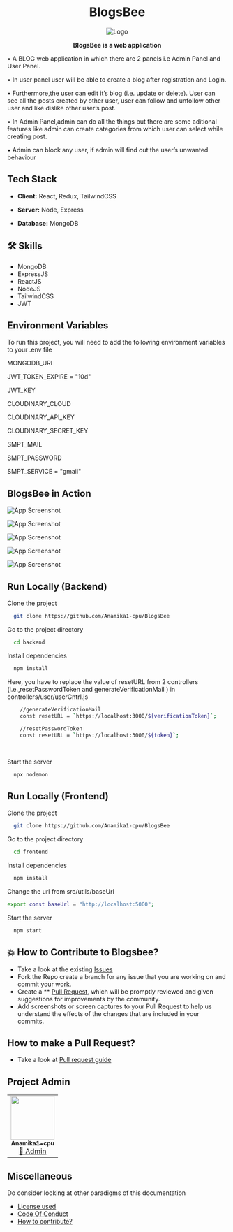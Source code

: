 <div align="center">
  
# BlogsBee

![Logo](https://res.cloudinary.com/dcua2wckz/image/upload/c_pad,b_auto:predominant,fl_preserve_transparency/v1672762999/Blogs_Bee_vh2z1m.jpg)

 **BlogsBee is a web application**
 
</div>

• A BLOG web application in which there are 2 panels i.e Admin Panel and User Panel.

• In user panel user will be able to create a blog after registration and Login.

• Furthermore,the user can edit it’s blog (i.e. update or delete). User can see all the posts created by other user, user can
follow and unfollow other user and like dislike other user’s post.

• In Admin Panel,admin can do all the things but there are some aditional features like admin can create categories from
which user can select while creating post.

• Admin can block any user, if admin will find out the user’s unwanted behaviour

## Tech Stack

- **Client:** React, Redux, TailwindCSS

- **Server:** Node, Express

- **Database:** MongoDB

## 🛠 Skills
- MongoDB
- ExpressJS 
- ReactJS 
- NodeJS 
- TailwindCSS
- JWT


## Environment Variables

To run this project, you will need to add the following environment variables to your .env file

MONGODB_URI 

JWT_TOKEN_EXPIRE = "10d"

JWT_KEY

CLOUDINARY_CLOUD

CLOUDINARY_API_KEY 

CLOUDINARY_SECRET_KEY 

SMPT_MAIL 

SMPT_PASSWORD 

SMPT_SERVICE = "gmail"
## BlogsBee in Action
![App Screenshot](https://res.cloudinary.com/dcua2wckz/image/upload/v1672822715/pag1_wict89.jpg)

![App Screenshot](https://res.cloudinary.com/dcua2wckz/image/upload/v1672822707/page2_hhgzvd.jpg)

![App Screenshot](https://res.cloudinary.com/dcua2wckz/image/upload/v1672822703/page3_dxwbib.jpg)

![App Screenshot](https://res.cloudinary.com/dcua2wckz/image/upload/v1672822698/page4_ykksrm.jpg)

![App Screenshot](https://res.cloudinary.com/dcua2wckz/image/upload/v1672822614/page5_pkwjit.jpg)



## Run Locally (Backend)

Clone the project

```bash
  git clone https://github.com/Anamika1-cpu/BlogsBee
```

Go to the project directory

```bash
  cd backend
```

Install dependencies

```bash
  npm install
```
Here, you have to replace the value of resetURL from 2 controllers (i.e.,resetPasswordToken and generateVerificationMail ) in controllers/user/userCntrl.js
```bash
    //generateVerificationMail
    const resetURL = `https://localhost:3000/${verificationToken}`;
    
    //resetPasswordToken
    const resetURL = `https://localhost:3000/${token}`;
    
    
```


Start the server

```bash
  npx nodemon
```


## Run Locally (Frontend)

Clone the project

```bash
  git clone https://github.com/Anamika1-cpu/BlogsBee
```

Go to the project directory

```bash
  cd frontend
```

Install dependencies

```bash
  npm install
```

Change the url from src/utils/baseUrl

```bash
export const baseUrl = "http://localhost:5000";
```

Start the server

```bash
  npm start
```
## 💥 How to Contribute to Blogsbee?
- Take a look at the existing [Issues](https://github.com/Anamika1-cpu/BlogsBee/issues) 
- Fork the Repo create a branch for any issue that you are working on and commit your work.
- Create a ** [Pull Request](https://github.com/Anamika1-cpu/BlogsBee/pulls), which will be promptly reviewed and given suggestions for improvements by the community.
- Add screenshots or screen captures to your Pull Request to help us understand the effects of the changes that are included in your commits.

## How to make a Pull Request?
- Take a look at [Pull request guide](.github/Pull_request_guide.md)

##  Project Admin

<table>
	<tr>
		<td align="center">
			<a href="https://github.com/Anamika1-cpu">
				<img src="https://avatars.githubusercontent.com/u/65862556?v=4" width="100px" alt="" />
				<br /> <sub><b>Anamika1-cpu</b></sub>
			</a>
			<br /> <a href="https://github.com/Anamika1-cpu"> 
		👑 Admin
	    </a>
		</td>
	</tr>
</table>


## Miscellaneous
Do consider looking at other paradigms of this documentation
  - [License used](/LICENSE.txt)
  - [Code Of Conduct](/.github/Code_of_Conduct.md)
  - [How to contribute?](/.github/CONTRIBUTING.md)
